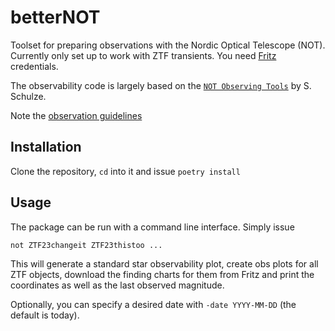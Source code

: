 # betterNOT
Toolset for preparing observations with the Nordic Optical Telescope (NOT). Currently only set up to work with ZTF transients. You need [Fritz](https://fritz.science) credentials.

The observability code is largely based on the [`NOT Observing Tools`](https://github.com/steveschulze/NOT_Observing_Tools) by S. Schulze.

Note the [observation guidelines](https://notes.simeonreusch.com/s/dHt_0XzwQ#)

## Installation
Clone the repository, `cd` into it and issue `poetry install`

## Usage
The package can be run with a command line interface. Simply issue
```
not ZTF23changeit ZTF23thistoo ...
```
This will generate a standard star observability plot, create obs plots for all ZTF objects, download the finding charts for them from Fritz and print the coordinates as well as the last observed magnitude.

Optionally, you can specify a desired date with `-date YYYY-MM-DD` (the default is today).